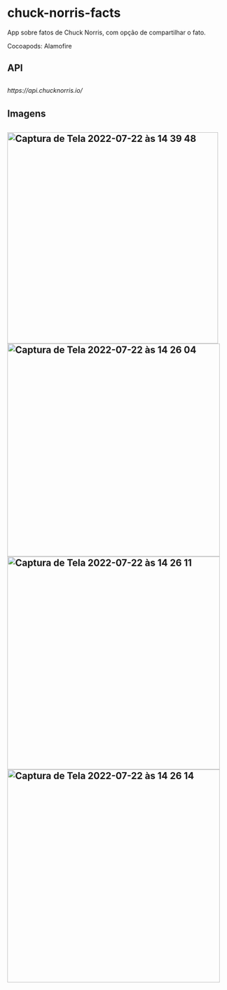 # chuck-norris-facts
App sobre fatos de Chuck Norris, com opção de compartilhar o fato.

Cocoapods: Alamofire

<h2>API<h2>

<h6>https://api.chucknorris.io/<h6>

<h2>Imagens<h2>
 
  <img width="481" alt="Captura de Tela 2022-07-22 às 14 39 48" src="https://user-images.githubusercontent.com/107012585/180494489-c0efd242-53d9-47e7-917c-cd84ba3c0bd4.png"> <img width="485" alt="Captura de Tela 2022-07-22 às 14 26 04" src="https://user-images.githubusercontent.com/107012585/180493426-56a444f6-8ee7-44d4-933d-971c920cf1b3.png"> <img width="485" alt="Captura de Tela 2022-07-22 às 14 26 11" src="https://user-images.githubusercontent.com/107012585/180493442-587c3585-32f1-4de9-a412-0a7a7fb290b9.png"> <img width="485" alt="Captura de Tela 2022-07-22 às 14 26 14" src="https://user-images.githubusercontent.com/107012585/180493453-c7e4e425-f9e8-4a0a-8947-9f98222ed914.png">
